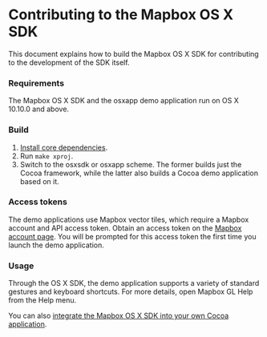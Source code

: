# Contributing to the Mapbox OS X SDK

This document explains how to build the Mapbox OS X SDK for contributing to the development of the SDK itself.

### Requirements

The Mapbox OS X SDK and the osxapp demo application run on OS X 10.10.0 and above.

### Build

1. [Install core dependencies](../../INSTALL.md).
1. Run `make xproj`.
1. Switch to the osxsdk or osxapp scheme. The former builds just the Cocoa framework, while the latter also builds a Cocoa demo application based on it.

### Access tokens

The demo applications use Mapbox vector tiles, which require a Mapbox account and API access token. Obtain an access token on the [Mapbox account page](https://www.mapbox.com/studio/account/tokens/). You will be prompted for this access token the first time you launch the demo application.

### Usage

Through the OS X SDK, the demo application supports a variety of standard gestures and keyboard shortcuts. For more details, open Mapbox GL Help from the Help menu.

You can also [integrate the Mapbox OS X SDK into your own Cocoa application](INSTALL.md).
